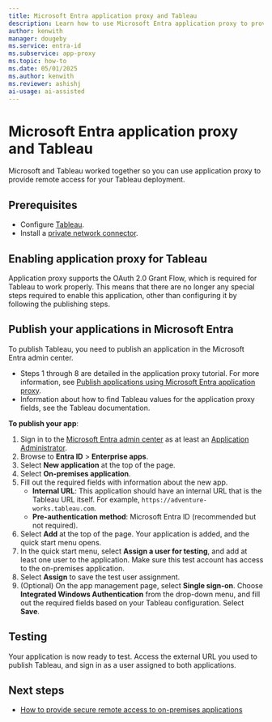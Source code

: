 ```yaml
---
title: Microsoft Entra application proxy and Tableau
description: Learn how to use Microsoft Entra application proxy to provide remote access for your Tableau deployment.
author: kenwith
manager: dougeby 
ms.service: entra-id
ms.subservice: app-proxy
ms.topic: how-to
ms.date: 05/01/2025
ms.author: kenwith
ms.reviewer: ashishj
ai-usage: ai-assisted
---
```


# Microsoft Entra application proxy and Tableau 

Microsoft and Tableau worked together so you can use application proxy to provide remote access for your Tableau deployment.

## Prerequisites 
- Configure [Tableau](https://onlinehelp.tableau.com/current/server/en-us/proxy.htm#azure). 
- Install a [private network connector](~/identity/app-proxy/application-proxy-add-on-premises-application.md).

 
## Enabling application proxy for Tableau 
Application proxy supports the OAuth 2.0 Grant Flow, which is required for Tableau to work properly. This means that there are no longer any special steps required to enable this application, other than configuring it by following the publishing steps.

## Publish your applications in Microsoft Entra
To publish Tableau, you need to publish an application in the Microsoft Entra admin center.
- Steps 1 through 8 are detailed in the application proxy tutorial. For more information, see [Publish applications using Microsoft Entra application proxy](~/identity/app-proxy/application-proxy-add-on-premises-application.md). 
- Information about how to find Tableau values for the application proxy fields, see the Tableau documentation.

**To publish your app**: 
1. Sign in to the [Microsoft Entra admin center](https://entra.microsoft.com) as at least an [Application Administrator](~/identity/role-based-access-control/permissions-reference.md#application-administrator).
1. Browse to **Entra ID** > **Enterprise apps**.
1. Select **New application** at the top of the page. 
1. Select **On-premises application**. 
1. Fill out the required fields with information about the new app. 
    - **Internal URL**: This application should have an internal URL that is the Tableau URL itself. For example, `https://adventure-works.tableau.com`. 
    - **Pre-authentication method**: Microsoft Entra ID (recommended but not required). 
1. Select **Add** at the top of the page. Your application is added, and the quick start menu opens. 
1. In the quick start menu, select **Assign a user for testing**, and add at least one user to the application. Make sure this test account has access to the on-premises application. 
1. Select **Assign** to save the test user assignment. 
1. (Optional) On the app management page, select **Single sign-on**. Choose **Integrated Windows Authentication** from the drop-down menu, and fill out the required fields based on your Tableau configuration. Select **Save**. 
 
## Testing 
Your application is now ready to test. Access the external URL you used to publish Tableau, and sign in as a user assigned to both applications.

## Next steps
- [How to provide secure remote access to on-premises applications](overview-what-is-app-proxy.md)
